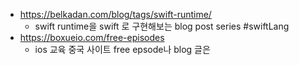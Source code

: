 - https://belkadan.com/blog/tags/swift-runtime/
	- swift runtime을 swift 로 구현해보는 blog post series #swiftLang 
-  https://boxueio.com/free-episodes
	-  ios 교육 중국 사이트 free epsode나 blog 글은 